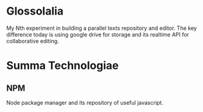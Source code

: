 # Glossolalia

My Nth experiment in building a parallel texts repository and editor. The key
difference today is using google drive for storage and its realtime API for
collaborative editing.

# Summa Technologiae

## NPM

Node package manager and its repository of useful javascript.

